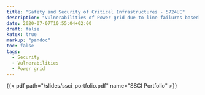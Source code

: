 ```yaml
---
title: "Safety and Security of Critical Infrastructures - 5724UE"
description: "Vulnerabilities of Power grid due to line failures based on Power tra c centrality of the line Graph"
date: 2020-07-07T10:55:04+02:00
draft: false
katex: true
markup: "pandoc"
toc: false
tags:
  - Security
  - Vulnerabilities
  - Power grid
---
```


{{< pdf path="/slides/ssci_portfolio.pdf" name="SSCI Portfolio" >}}